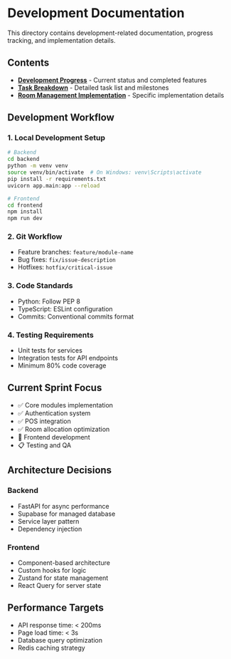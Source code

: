 # Development Documentation

This directory contains development-related documentation, progress tracking, and implementation details.

## Contents

- **[Development Progress](./development_progress.md)** - Current status and completed features
- **[Task Breakdown](./task_breakdown.md)** - Detailed task list and milestones
- **[Room Management Implementation](./room_management_implementation.md)** - Specific implementation details

## Development Workflow

### 1. Local Development Setup
```bash
# Backend
cd backend
python -m venv venv
source venv/bin/activate  # On Windows: venv\Scripts\activate
pip install -r requirements.txt
uvicorn app.main:app --reload

# Frontend
cd frontend
npm install
npm run dev
```

### 2. Git Workflow
- Feature branches: `feature/module-name`
- Bug fixes: `fix/issue-description`
- Hotfixes: `hotfix/critical-issue`

### 3. Code Standards
- Python: Follow PEP 8
- TypeScript: ESLint configuration
- Commits: Conventional commits format

### 4. Testing Requirements
- Unit tests for services
- Integration tests for API endpoints
- Minimum 80% code coverage

## Current Sprint Focus

- ✅ Core modules implementation
- ✅ Authentication system
- ✅ POS integration
- ✅ Room allocation optimization
- 🔄 Frontend development
- 📋 Testing and QA

## Architecture Decisions

### Backend
- FastAPI for async performance
- Supabase for managed database
- Service layer pattern
- Dependency injection

### Frontend
- Component-based architecture
- Custom hooks for logic
- Zustand for state management
- React Query for server state

## Performance Targets

- API response time: < 200ms
- Page load time: < 3s
- Database query optimization
- Redis caching strategy